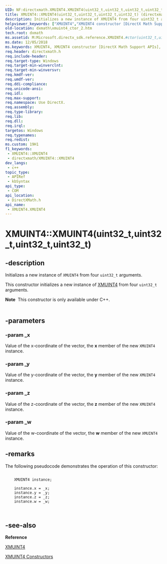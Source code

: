 ```yaml
---
UID: NF:directxmath.XMUINT4.XMUINT4(uint32_t,uint32_t,uint32_t,uint32_t)
title: XMUINT4::XMUINT4(uint32_t,uint32_t,uint32_t,uint32_t) (directxmath.h)
description: Initializes a new instance of XMUINT4 from four uint32_t arguments.
helpviewer_keywords: ["XMUINT4","XMUINT4 constructor [DirectX Math Support APIs]","XMUINT4 constructor [DirectX Math Support APIs]","XMUINT4 structure","XMUINT4 structure [DirectX Math Support APIs]","XMUINT4 constructor","XMUINT4.XMUINT4","XMUINT4.XMUINT4(uint32_t","uint32_t","uint32_t","uint32_t)","XMUINT4::XMUINT4","XMUINT4::XMUINT4(uint32_t","uint32_t","uint32_t","uint32_t)","dxmath.xmuint4_ctor_2"]
old-location: dxmath\xmuint4_ctor_2.htm
tech.root: dxmath
ms.assetid: M:Microsoft.directx_sdk.reference.XMUINT4.#ctor(uint32_t,uint32_t,uint32_t,uint32_t)
ms.date: 12/05/2018
ms.keywords: XMUINT4, XMUINT4 constructor [DirectX Math Support APIs], XMUINT4 constructor [DirectX Math Support APIs],XMUINT4 structure, XMUINT4 structure [DirectX Math Support APIs],XMUINT4 constructor, XMUINT4.XMUINT4, XMUINT4.XMUINT4(uint32_t,uint32_t,uint32_t,uint32_t), XMUINT4::XMUINT4, XMUINT4::XMUINT4(uint32_t,uint32_t,uint32_t,uint32_t), dxmath.xmuint4_ctor_2
req.header: directxmath.h
req.include-header: 
req.target-type: Windows
req.target-min-winverclnt: 
req.target-min-winversvr: 
req.kmdf-ver: 
req.umdf-ver: 
req.ddi-compliance: 
req.unicode-ansi: 
req.idl: 
req.max-support: 
req.namespace: Use DirectX.
req.assembly: 
req.type-library: 
req.lib: 
req.dll: 
req.irql: 
targetos: Windows
req.typenames: 
req.redist: 
ms.custom: 19H1
f1_keywords:
 - XMUINT4::XMUINT4
 - directxmath/XMUINT4::XMUINT4
dev_langs:
 - c++
topic_type:
 - APIRef
 - kbSyntax
api_type:
 - COM
api_location:
 - DirectXMath.h
api_name:
 - XMUINT4.XMUINT4
---
```


# XMUINT4::XMUINT4(uint32_t,uint32_t,uint32_t,uint32_t)


## -description

Initializes a new instance of <code>XMUINT4</code> from four <code>uint32_t</code> arguments.
    

This constructor initializes a new instance of <a href="https://docs.microsoft.com/windows/desktop/api/directxmath/ns-directxmath-xmuint4">XMUINT4</a> from four
	<code>uint32_t</code> arguments.
<div class="alert"><b>Note</b>  This constructor is only available under C++.
    </div><div> </div>

## -parameters

### -param _x

Value of the x-coordinate of the vector, the <b>x</b> member of the new
		    <code>XMUINT4</code> instance.

### -param _y

Value of the y-coordinate of the vector, the <b>y</b> member of the new
		    <code>XMUINT4</code> instance.

### -param _z

Value of the z-coordinate of the vector, the <b>z</b> member of the new
		    <code>XMUINT4</code> instance.

### -param _w

Value of the w-coordinate of the vector, the <b>w</b> member of the new
		    <code>XMUINT4</code> instance.

## -remarks

The following pseudocode demonstrates the operation of this constructor:
	


```

	XMUINT4 instance;

	instance.x = _x;
	instance.y = _y;
	instance.z = _z;
	instance.w = _w;

    
```

## -see-also

<b>Reference</b>



<a href="https://docs.microsoft.com/windows/desktop/api/directxmath/ns-directxmath-xmuint4">XMUINT4</a>



<a href="https://docs.microsoft.com/windows/desktop/api/directxmath/nf-directxmath-xmuint4-xmuint4(constuint32_t)">XMUINT4 Constructors</a>

